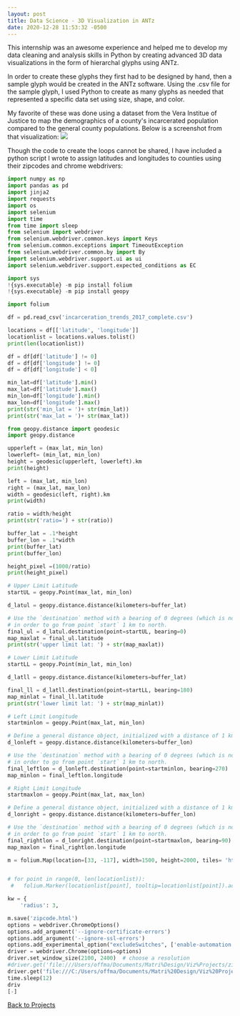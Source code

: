 ```yaml
---
layout: post
title: Data Science - 3D Visualization in ANTz 
date: 2020-12-28 11:53:32 -0500
--- 
```


This internship was an awesome experience and helped me to develop my data cleaning and analysis skills in Python by creating advanced 3D data visualizations in the form of hierarchal glyphs using ANTz. 

In order to create these glyphs they first had to be designed by hand, then a sample glyph would be created in the ANTz software. Using the .csv file for the sample glyph, I used Python to create as many glyphs as needed that represented a specific data set using size, shape, and color.

My favorite of these was done using a dataset from the Vera Institue of Justice to map the demographics of a county's incarcerated population compared to the general county populations. Below is a screenshot from that visualization:
![](/assets/img/blog/matri-design-glyphs.png)

Though the code to create the loops cannot be shared, I have included a python script I wrote to assign latitudes and longitudes to counties using their zipcodes and chrome webdrivers: 

```python
import numpy as np
import pandas as pd
import jinja2
import requests
import os
import selenium
import time
from time import sleep
from selenium import webdriver
from selenium.webdriver.common.keys import Keys
from selenium.common.exceptions import TimeoutException
from selenium.webdriver.common.by import By
import selenium.webdriver.support.ui as ui
import selenium.webdriver.support.expected_conditions as EC

import sys
!{sys.executable} -m pip install folium
!{sys.executable} -m pip install geopy

import folium

df = pd.read_csv('incarceration_trends_2017_complete.csv')

locations = df[['latitude', 'longitude']]
locationlist = locations.values.tolist()
print(len(locationlist))

df = df[df['latitude'] != 0]
df = df[df['longitude'] != 0]
df = df[df['longitude'] < 0]

min_lat=df['latitude'].min()
max_lat=df['latitude'].max()
min_lon=df['longitude'].min()
max_lon=df['longitude'].max()
print(str('min_lat = ')+ str(min_lat))
print(str('max_lat = ')+ str(max_lat))

from geopy.distance import geodesic 
import geopy.distance

upperleft = (max_lat, min_lon) 
lowerleft= (min_lat, min_lon) 
height = geodesic(upperleft, lowerleft).km
print(height)

left = (max_lat, min_lon)
right = (max_lat, max_lon)
width = geodesic(left, right).km
print(width)

ratio = width/height
print(str('ratio=') + str(ratio))

buffer_lat = .1*height
buffer_lon = .1*width
print(buffer_lat)
print(buffer_lon)

height_pixel =(1000/ratio)
print(height_pixel)

# Upper Limit Latitude
startUL = geopy.Point(max_lat, min_lon)

d_latul = geopy.distance.distance(kilometers=buffer_lat)

# Use the `destination` method with a bearing of 0 degrees (which is north)
# in order to go from point `start` 1 km to north.
final_ul = d_latul.destination(point=startUL, bearing=0)
map_maxlat = final_ul.latitude
print(str('upper limit lat: ') + str(map_maxlat))

# Lower Limit Latitude
startLL = geopy.Point(min_lat, min_lon)

d_latll = geopy.distance.distance(kilometers=buffer_lat)

final_ll = d_latll.destination(point=startLL, bearing=180)
map_minlat = final_ll.latitude
print(str('lower limit lat: ') + str(map_minlat))

# Left Limit Longitude
startminlon = geopy.Point(max_lat, min_lon)

# Define a general distance object, initialized with a distance of 1 km.
d_lonleft = geopy.distance.distance(kilometers=buffer_lon)

# Use the `destination` method with a bearing of 0 degrees (which is north)
# in order to go from point `start` 1 km to north.
final_leftlon = d_lonleft.destination(point=startminlon, bearing=270)
map_minlon = final_leftlon.longitude

# Right Limit Longitude
startmaxlon = geopy.Point(max_lat, max_lon)

# Define a general distance object, initialized with a distance of 1 km.
d_lonright = geopy.distance.distance(kilometers=buffer_lon)

# Use the `destination` method with a bearing of 0 degrees (which is north)
# in order to go from point `start` 1 km to north.
final_rightlon = d_lonright.destination(point=startmaxlon, bearing=90)
map_maxlon = final_rightlon.longitude

m = folium.Map(location=[33, -117], width=1500, height=2000, tiles= 'https://server.arcgisonline.com/ArcGIS/rest/services/NatGeo_World_Map/MapServer/tile/{z}/{y}/{x}', attr= 'Tiles &copy; Esri &mdash; National Geographic, Esri, DeLorme, NAVTEQ, UNEP-WCMC, USGS, NASA, ESA, METI, NRCAN, GEBCO, NOAA, iPC', zoom_max= 16)


# for point in range(0, len(locationlist)):
 #   folium.Marker(locationlist[point], tooltip=locationlist[point]).add_to(m)

kw = {
    'radius': 3,

m.save('zipcode.html')
options = webdriver.ChromeOptions()
options.add_argument('--ignore-certificate-errors')
options.add_argument('--ignore-ssl-errors')
options.add_experimental_option("excludeSwitches", ['enable-automation'])
driver = webdriver.Chrome(options=options)
driver.set_window_size(2100, 2400)  # choose a resolution
#driver.get('file:///Users/offma/Documents/Matri%Design/Viz%Projects/zipcode.html')
driver.get('file:///C:/Users/offma/Documents/Matri%20Design/Viz%20Projects/zipcode.html')
time.sleep(12)
driv
[-]

```


[Back to Projects](/#projects)